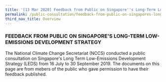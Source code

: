 ```yaml
---
title: '[13 Mar 2020] Feedback from Public on Singapore''s Long-Term Low-Emissions Development Strategy'
permalink: /public-consultation/feedback-from-public-on-singapores-long-term-low-emissions-development-strategy/
third_nav_title: Overview
---
```


### FEEDBACK FROM PUBLIC ON SINGAPORE'S LONG-TERM LOW-EMISSIONS DEVELOPMENT STRATEGY

The National Climate Change Secretariat (NCCS) conducted a public consultation on Singapore's Long Term Low-Emissions Development Strategy (LEDS) from 16 July to 30 September 2019. The documents on this page are from mebers of the public who gave permission to have their feedback published.


